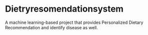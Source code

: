# Dietryresomendationsystem
A machine learning-based project that provides Personalized Dietary Recommendation and identify disease as well.
